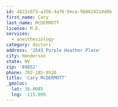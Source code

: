 ```yaml
---
id: 4822c6f3-a356-4af6-9ece-9b8628310d8b
first_name: Cary
last_name: McDERMOTT
license: M.D.
services:
  - anesthesiology
category: doctors
address: '2543 Purple Heather Place'
city: Henderson
state: NV
zip: '89052'
phone: 702-285-9520
title: 'Cary McDERMOTT'
_geoloc:
  lat: 36.0085
  lng: -115.099
---
```

